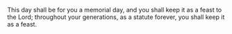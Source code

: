 This day shall be for you a memorial day, and you shall keep it as a feast to the Lord; throughout your generations, as a statute forever, you shall keep it as a feast.
